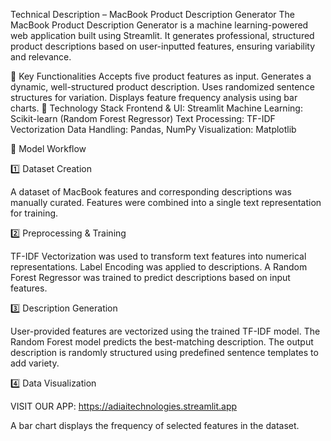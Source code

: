 Technical Description – MacBook Product Description Generator
The MacBook Product Description Generator is a machine learning-powered web application built using Streamlit. It generates professional, structured product descriptions based on user-inputted features, ensuring variability and relevance.

🔹 Key Functionalities
Accepts five product features as input.
Generates a dynamic, well-structured product description.
Uses randomized sentence structures for variation.
Displays feature frequency analysis using bar charts.
🔹 Technology Stack
Frontend & UI: Streamlit
Machine Learning: Scikit-learn (Random Forest Regressor)
Text Processing: TF-IDF Vectorization
Data Handling: Pandas, NumPy
Visualization: Matplotlib

🔹 Model Workflow

1️⃣ Dataset Creation

A dataset of MacBook features and corresponding descriptions was manually curated.
Features were combined into a single text representation for training.

2️⃣ Preprocessing & Training

TF-IDF Vectorization was used to transform text features into numerical representations.
Label Encoding was applied to descriptions.
A Random Forest Regressor was trained to predict descriptions based on input features.

3️⃣ Description Generation

User-provided features are vectorized using the trained TF-IDF model.
The Random Forest model predicts the best-matching description.
The output description is randomly structured using predefined sentence templates to add variety.

4️⃣ Data Visualization

VISIT OUR APP:
https://adiaitechnologies.streamlit.app

A bar chart displays the frequency of selected features in the dataset.
